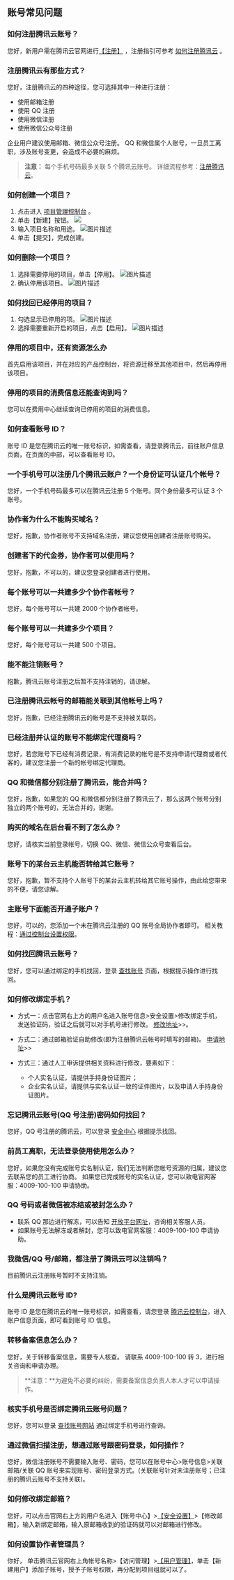 ## 账号常见问题
### 如何注册腾讯云账号？
您好，新用户需在腾讯云官网进行[【注册】](https://cloud.tencent.com/register?s_url=https%3A%2F%2Fwww.cloud.tencent.com%2Fdocument%2Fproduct%2F213) ，注册指引可参考 [如何注册腾讯云](https://cloud.tencent.com/doc/product/378/9603) 。

### 注册腾讯云有那些方式？
您好，注册腾讯云的四种途径，您可选择其中一种进行注册：

- 使用邮箱注册
- 使用 QQ 注册
- 使用微信注册
- 使用微信公众号注册

企业用户建议使用邮箱、微信公众号注册。
QQ 和微信属个人账号，一旦员工离职，涉及账号变更，会造成不必要的麻烦。
>**注意：**
每个手机号码最多关联 5 个腾讯云账号。
详细流程参考：[注册腾讯云](https://cloud.tencent.com/document/product/378/9603)。

### 如何创建一个项目？
1. 点击进入 [项目管理控制台](https://console.cloud.tencent.com/project) 。
2. 单击【新建】按钮。
![](//mc.qcloudimg.com/static/img/a462e5d9db7d8d85fd5fe866c4f24b96/image.png)
3. 输入项目名称和用途。
![图片描述](http://tss.sng.com/ticket/upload/downloadFile?filename=599649428fdae.png)
4. 单击【提交】，完成创建。

### 如何删除一个项目？
1. 选择需要停用的项目，单击【停用】。
![图片描述](http://tss.sng.com/ticket/upload/downloadFile?filename=599649addd181.png)
2. 确认停用该项目。
![图片描述](http://tss.sng.com/ticket/upload/downloadFile?filename=599649b64479d.png)

### 如何找回已经停用的项目？
1. 勾选显示已停用的项。
![图片描述](http://tss.sng.com/ticket/upload/downloadFile?filename=59964a101f683.png)
2. 选择需要重新开启的项目，点击【启用】。
![图片描述](http://tss.sng.com/ticket/upload/downloadFile?filename=59964a1df16fd.png)

### 停用的项目中，还有资源怎么办
首先启用该项目，并在对应的产品控制台，将资源迁移至其他项目中，然后再停用该项目。

### 停用的项目的消费信息还能查询到吗？
您可以在费用中心继续查询已停用的项目的消费信息。

### 如何查看账号 ID？
账号 ID 是您在腾讯云的唯一账号标识，如需查看，请登录腾讯云，前往账户信息页面，在页面的中部，可以查看账号 ID。

### 一个手机号可以注册几个腾讯云账户？一个身份证可认证几个帐号？
您好，一个手机号码最多可以在腾讯云注册 5 个账号。同个身份最多可认证 3 个账号。

### 协作者为什么不能购买域名？
您好，抱歉，协作者账号不支持域名注册，建议您使用创建者注册账号购买。

### 创建者下的代金券，协作者可以使用吗？
您好，抱歉，不可以的，建议您登录创建者进行使用。

### 每个账号可以一共建多少个协作者帐号？
您好，每个账号可以一共建 2000 个协作者帐号。

### 每个账号可以一共建多少个项目？
您好，每个账号可以一共建 500 个项目。

### 能不能注销账号？
抱歉，腾讯云账号注册之后暂不支持注销的，请谅解。

### 已注册腾讯云帐号的邮箱能关联到其他帐号上吗？
您好，抱歉，已经注册腾讯云的帐号是不支持被关联的。

### 已经注册并认证的账号不能绑定代理商吗？
您好，若您账号下已经有消费记录，有消费记录的帐号是不支持申请代理商或者代客的，建议您注册一个新的帐号绑定代理商。

### QQ 和微信都分别注册了腾讯云，能合并吗？
您好，抱歉，如果您的 QQ 和微信都分别注册了腾讯云了，那么这两个账号分别独立的两个账号的，无法合并的，谢谢。

### 购买的域名在后台看不到了怎么办？
您好，请核实当前登录帐号，切换 QQ、微信、微信公众号查看后台。

### 账号下的某台云主机能否转给其它账号？
您好，抱歉，暂不支持个人账号下的某台云主机转给其它账号操作，由此给您带来的不便，请您谅解。

### 主账号下面能否开通子账户？
您好，可以的，您添加一个未在腾讯云注册的 QQ 账号全局协作者即可。
相关教程：[通过控制台设置权限](https://cloud.tencent.com/document/product/406/8620)。

### 如何找回腾讯云账号？
您好，您可以通过绑定的手机找回，登录 [查找账号](https://cloud.tencent.com/services/forgotAccount) 页面，根据提示操作进行找回。

### 如何修改绑定手机？
- 方式一：点击官网右上方的用户名进入账号信息>安全设置>修改绑定手机，发送验证码，验证之后就可以对手机号进行修改。
[修改地址](https://console.cloud.tencent.com/developer/security)>>。

- 方式二：通过邮箱验证自助修改(即为注册腾讯云帐号时填写的邮箱)。
[申请地址](https://cloud.tencent.com/phonenumber/index)>>

- 方式三：通过人工申诉提供相关资料进行修改，要素如下：
	- 个人实名认证，请提供手持身份证图片；
	- 企业实名认证，请提供与实名认证一致的证件图片，以及申请人手持身份证图片。

### 忘记腾讯云账号(QQ 号注册)密码如何找回？
您好，QQ 号注册的腾讯云，可以登录 [安全中心](https://aq.qq.com/v2/uv_aq/html/reset_pwd/pc_reset_pwd_input_account.html?v=4.0&old_ver_account=) 根据提示找回。

### 前员工离职，无法登录使用使用怎么办？
您好，如果您没有完成账号实名制认证，我们无法判断您帐号资源的归属，建议您去联系您的员工进行协商。
如果您已完成账号的实名认证，您可以致电官网客服：4009-100-100 申请协助。

### QQ 号码或者微信被冻结或被封怎么办？
- 联系 QQ 那边进行解冻，可以告知 [开放平台网址](http://open.qq.com/)，咨询相关客服人员。
- 如果账号无法解冻或者解封，您可以致电官网客服：4009-100-100 申请协助。

### 我微信/QQ 号/邮箱，都注册了腾讯云可以注销吗？
目前腾讯云注册账号暂时不支持注销。

### 什么是腾讯云账号 ID?
账号 ID 是您在腾讯云的唯一账号标识，如需查看，请您登录 [腾讯云控制台](https://console.cloud.tencent.com/developer)，进入账户信息页面，即可看到账号 ID 信息。

### 转移备案信息怎么办？
您好，关于转移备案信息，需要专人核查。
请联系 4009-100-100 转 3，进行相关咨询和申请办理。
>**注意：**为避免不必要的纠纷，需要备案信息负责人本人才可以申请操作。

### 核实手机号是否绑定腾讯云账号问题？
您好，您可以登录 [查找账号网站](https://cloud.tencent.com/services/forgotAccount) 通过绑定手机号进行查询。

### 通过微信扫描注册，想通过账号跟密码登录，如何操作？
您好，微信注册账号不需要输入账号、密码，您可以在账号中心>账号信息>关联邮箱/关联 QQ 账号来实现账号、密码登录方式。(关联账号针对未注册账号；已注册的腾讯云账号不支持关联)。

### 如何修改绑定邮箱？
您好，可以点击官网右上方的用户名进入【账号中心】>[【安全设置】](https://console.cloud.tencent.com/developer/security)>【修改邮箱】，输入新绑定邮箱，输入原邮箱收到的验证码就可以对邮箱进行修改。

### 如何设置协作者管理员？
你好， 单击腾讯云官网右上角帐号名称>【访问管理】>[【用户管理】](https://console.cloud.tencent.com/cam)，单击【新建用户】添加子账号，授予子账号权限，再分配到项目组就可以了。
